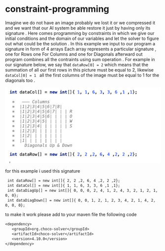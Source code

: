 # constraint-programming
Imagine we do not have an image probably we lost it or we compressed it and we want that our AI system be able restore it just by having only its signature .
Here comes programming by constraints in which we give our initial conditions and the domain of our variables and let the solver to figure out what could be  the solution .
In this example we input to our program a signature in form of 4 arrays
Each array represents a particular signature , one for Rows one For Columns and one for Diagonals 
afterward out program combines all the contraints using sum operation .
For example in our signature below, we say that ```dataRow[0] = 2``` which means that the summation of all our first rows in this picture must be equal to 2, likewise  ```dataCol[0] = 1 ``` all the first columns of the image must be equal to 1 for the diagonals too .

![](signature.png)


for this example i used this signature 
```
 int dataRow[] = new int[]{ 2, 2 ,2, 6, 4 ,2, 2 ,2};
 int dataCol[] = new int[]{ 1, 1, 6, 3, 3, 6 ,1 ,1};
 int dataDiagUp[] = new int[]{ 0, 0, 0, 2, 4, 1, 2, 4, 3, 2, 1, 2, 1, 0, 0};
 int dataDiagDown[] = new int[]{ 0, 0, 1, 2, 1, 2, 3, 4, 2, 1, 4, 2, 0, 0, 0};

```
to make it work please add to your maven file the following code

```
<dependency>
   <groupId>org.choco-solver</groupId>
   <artifactId>choco-solver</artifactId>
   <version>4.10.0</version>
</dependency>

```
